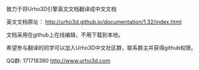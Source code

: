 致力于将Urho3D引擎英文文档翻译成中文文档

英文文档原址：
http://urho3d.github.io/documentation/1.32/index.html

文档采用在github上在线编辑，不用下载到本地。

希望参与翻译的同学可以加入Urho3D中文社区群，联系群主并获得github权限。

QQ群: 171718390
http://www.urho3d.com

